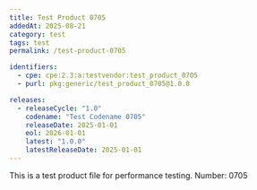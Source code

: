 ```yaml
---
title: Test Product 0705
addedAt: 2025-08-21
category: test
tags: test
permalink: /test-product-0705

identifiers:
  - cpe: cpe:2.3:a:testvendor:test_product_0705
  - purl: pkg:generic/test_product_0705@1.0.0

releases:
  - releaseCycle: "1.0"
    codename: "Test Codename 0705"
    releaseDate: 2025-01-01
    eol: 2026-01-01
    latest: "1.0.0"
    latestReleaseDate: 2025-01-01
---
```


This is a test product file for performance testing. Number: 0705
